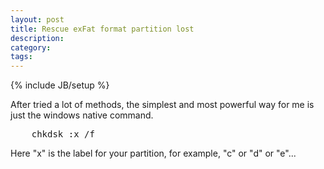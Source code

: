```yaml
---
layout: post
title: Rescue exFat format partition lost
description: 
category: 
tags: 
---
```

{% include JB/setup %}

After tried a lot of methods, the simplest and most powerful way for me is just the
windows native command.

<pre>
    chkdsk :x /f
</pre>

Here "x" is the label for your partition, for example, "c" or "d" or "e"... 
